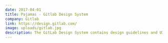 ```yaml
---
date: 2017-04-01
title: Pajamas - Gitlab Design System
company: Gitlab
link: https://design.gitlab.com/
image: uploads/gitlab.jpg
description: The GitLab Design System contains design guidelines and UI components. When you look at any screen, you should know immediately that it is GitLab.
---
```

